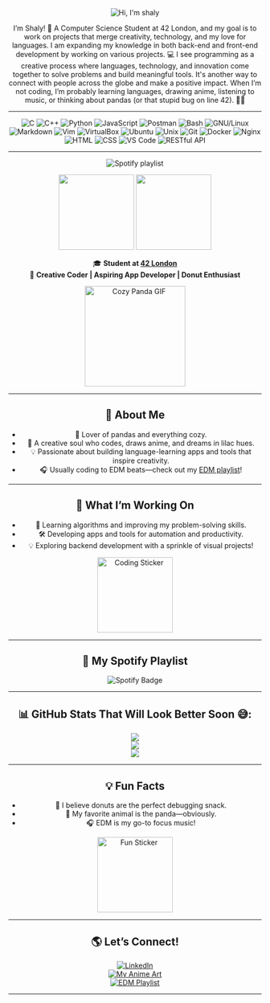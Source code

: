 
<div align="center">
  
  <img alt="Hi, I'm shaly" src="https://capsule-render.vercel.app/api?type=waving&height=200&color=0:FFAABB,50:BCB2FF,100:FFAABB&&text=Hello,%20I'm%20Shaly!👩🏽‍💻%20&textBg=false&fontSize=30&fontAlign=50&fontAlignY=40&fontColor=FFFFFF&animation=fadeIn" />

I’m Shaly! 🐼 A Computer Science Student at 42 London, and my goal is to work on projects that merge creativity, technology, and my love for languages. I am expanding my knowledge in both back-end and front-end development by working on various projects. 💻
I see programming as a creative process where languages, technology, and innovation come together to solve problems and build meaningful tools. It's another way to connect with people across the globe and make a positive impact. When I’m not coding, I’m probably learning languages, drawing anime, listening to music, or thinking about pandas (or that stupid bug on line 42). 👾🌸

---

![C](https://img.shields.io/badge/C-%2300599C.svg?style=for-the-badge&logo=c&logoColor=white)
![C++](https://img.shields.io/badge/C%2B%2B-%2300599C.svg?style=for-the-badge&logo=c%2B%2B&logoColor=white)
![Python](https://img.shields.io/badge/python-3776AB?style=for-the-badge&logo=python&logoColor=white)
![JavaScript](https://img.shields.io/badge/javascript-%23323330.svg?style=for-the-badge&logo=javascript&logoColor=%23F7DF1E)
![Postman](https://img.shields.io/badge/Postman-FF6C37?style=for-the-badge&logo=postman&logoColor=white)
![Bash](https://img.shields.io/badge/Bash-%23121011.svg?style=for-the-badge&logo=gnu-bash&logoColor=white)
![GNU/Linux](https://img.shields.io/badge/GNU%2FLinux-FCC624?style=for-the-badge&logo=linux&logoColor=black)
![Markdown](https://img.shields.io/badge/Markdown-%23000000.svg?style=for-the-badge&logo=markdown&logoColor=white)
![Vim](https://img.shields.io/badge/Vim-%23011A8B.svg?style=for-the-badge&logo=vim&logoColor=white)
![VirtualBox](https://img.shields.io/badge/VirtualBox-%230063AC.svg?style=for-the-badge&logo=virtualbox&logoColor=white)
![Ubuntu](https://img.shields.io/badge/Ubuntu-E95420?style=for-the-badge&logo=ubuntu&logoColor=white)
![Unix](https://img.shields.io/badge/Unix-%23A81D33.svg?style=for-the-badge&logo=unix&logoColor=white)
![Git](https://img.shields.io/badge/Git-F05032?style=for-the-badge&logo=git&logoColor=white)
![Docker](https://img.shields.io/badge/Docker-%230db7ed.svg?style=for-the-badge&logo=docker&logoColor=white)
![Nginx](https://img.shields.io/badge/Nginx-%23009639.svg?style=for-the-badge&logo=nginx&logoColor=white)
![HTML](https://img.shields.io/badge/HTML-%23E34F26.svg?style=for-the-badge&logo=html5&logoColor=white)
![CSS](https://img.shields.io/badge/CSS-%231572B6.svg?style=for-the-badge&logo=css3&logoColor=white)
![VS Code](https://img.shields.io/badge/VS%20Code-0078D4?style=for-the-badge&logo=visual-studio-code&logoColor=white)
![RESTful API](https://img.shields.io/badge/RESTful%20API-%23323330.svg?style=for-the-badge)

---

<!---
color=0:FEAC5B,50:BCB2FF,100:FFAABB&
&color=gradient&customColorList=1&
pandashaly/pandashaly is a ✨ special ✨ repository because its `README.md` (this file) appears on your GitHub profile.
You can click the Preview link to take a look at your changes.
--->

<img align=center alt="Spotify playlist" src="https://img.shields.io/badge/Spotify-1ED760?&style=for-the-badge&logo=spotify&logoColor=white"/>

<img src="https://github-readme-stats.vercel.app/api/top-langs/?username=pandashaly&layout=compact&bg_color=end,FFAABB,A89AFF&title_color=FFFFFF&text_color=FFFFFF&icon_color=FFFFFF" height="150"> <img src="https://github-readme-streak-stats.herokuapp.com/?user=pandashaly&border=true&card_width=400&background=0,A89AFF,FFAABB&stroke=FFFFFF&ring=FFFFFF&fire=FFFFFF&currStreakNum=FFFFFF&sideNums=FFFFFF&currStreakLabel=FFFFFF&sideLabels=FFFFFF&dates=FFFFFF" height="150">
</div>

<div align="center">

🎓 **Student at [42 London](https://42london.com/)**  
🌟 **Creative Coder | Aspiring App Developer | Donut Enthusiast**  

<img src="https://media.giphy.com/media/JF70qeolvPS0ph52ZY/giphy.gif" width="200" alt="Cozy Panda GIF" />

---

## 🌟 About Me
- 🐼 Lover of pandas and everything cozy.  
- 🎨 A creative soul who codes, draws anime, and dreams in lilac hues.  
- 💡 Passionate about building language-learning apps and tools that inspire creativity.  
- 🎧 Usually coding to EDM beats—check out my [EDM playlist](https://open.spotify.com/playlist/7z03d0JLcw54mVgrKV5LnR?si=19f4d03f475e4f73)!  

---

## 🚀 What I’m Working On
- 🌈 Learning algorithms and improving my problem-solving skills.  
- 🛠️ Developing apps and tools for automation and productivity.  
- 💡 Exploring backend development with a sprinkle of visual projects!  

<img src="https://i.giphy.com/media/wtdVYmaRWJ1PyPcc8e/giphy.gif" width="150" alt="Coding Sticker" />

---

## 🎵 My Spotify Playlist
![Spotify Badge](https://spotify-readme.vercel.app/api/spotify?playlist=7z03d0JLcw54mVgrKV5LnR)

---

## 📊 GitHub Stats That Will Look Better Soon 😅:
![](https://github-readme-stats.vercel.app/api?username=pandashaly&theme=tokyonight&hide_border=false&include_all_commits=true&count_private=true)<br/>
![](https://github-readme-streak-stats.herokuapp.com/?user=pandashaly&theme=tokyonight&hide_border=false)<br/>
![](https://github-readme-stats.vercel.app/api/top-langs/?username=pandashaly&theme=tokyonight&hide_border=false&layout=compact)

---

## 💡 Fun Facts
- 🍩 I believe donuts are the perfect debugging snack.  
- 🐼 My favorite animal is the panda—obviously.  
- 🎧 EDM is my go-to focus music!  

<img src="https://media.giphy.com/media/LQoL4nHVLzhw2YXMU6/giphy.gif" width="150" alt="Fun Sticker" />

---

## 🌎 Let’s Connect!
[![LinkedIn](https://img.shields.io/badge/LinkedIn-%230077B5.svg?logo=linkedin&logoColor=white)](https://www.linkedin.com/in/shalyca-sottoriva/)  
[![My Anime Art](https://img.shields.io/badge/My%20Art-%23FF6347.svg?style=for-the-badge)](https://www.instagram.com/shalycreative/)  
[![EDM Playlist](https://img.shields.io/badge/Spotify-EDM%20Vibes-%231DB954.svg?style=for-the-badge&logo=spotify&logoColor=white)](https://open.spotify.com/playlist/7z03d0JLcw54mVgrKV5LnR?si=19f4d03f475e4f73)

---

</div>
